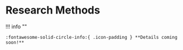 # Research Methods

!!! info ""

    :fontawesome-solid-circle-info:{ .icon-padding } **Details coming soon!**